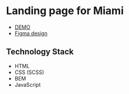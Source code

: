 # Landing page for Miami

- [DEMO](https://tvoyammn.github.io/miami-landing/)
- [Figma design](https://www.figma.com/file/nHz8bflIwJaWP3P99vKTH5/miami_home_new?node-id=16033%3A3)

## Technology Stack

- HTML
- CSS (SCSS)
- BEM
- JavaScript
